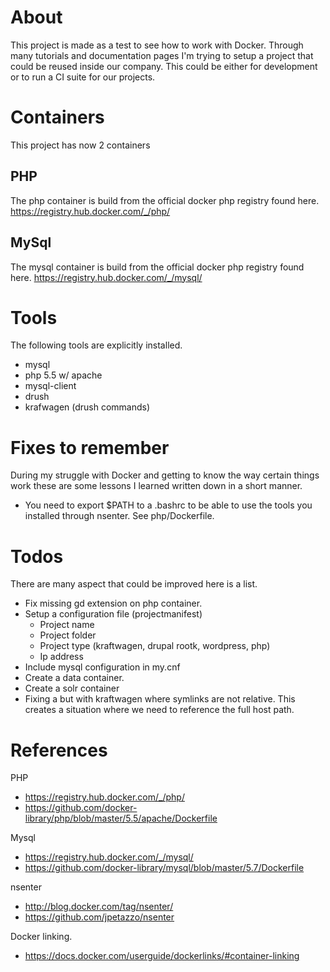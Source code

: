 # About
This project is made as a test to see how to work with Docker. Through many tutorials and documentation pages I'm trying
to setup a project that could be reused inside our company. This could be either for development or to run a CI suite
for our projects.

# Containers
This project has now 2 containers

## PHP
The php container is build from the official docker php registry found here.
https://registry.hub.docker.com/_/php/

## MySql
The mysql container is build from the official docker php registry found here.
https://registry.hub.docker.com/_/mysql/

# Tools
The following tools are explicitly installed.

- mysql
- php 5.5 w/ apache
- mysql-client
- drush
- krafwagen (drush commands)

# Fixes to remember
During my struggle with Docker and getting to know the way certain things work these are some lessons I learned written
down in a short manner.

- You need to export $PATH to a .bashrc to be able to use the tools you installed through nsenter. See php/Dockerfile.

# Todos
There are many aspect that could be improved here is a list.

- Fix missing gd extension on php container.
- Setup a configuration file (projectmanifest)
  - Project name
  - Project folder
  - Project type (kraftwagen, drupal rootk, wordpress, php)
  - Ip address
- Include mysql configuration in my.cnf
- Create a data container.
- Create a solr container
- Fixing a but with kraftwagen where symlinks are not relative. This creates a situation where we need to reference the
  full host path.

# References

PHP
- https://registry.hub.docker.com/_/php/
- https://github.com/docker-library/php/blob/master/5.5/apache/Dockerfile

Mysql
- https://registry.hub.docker.com/_/mysql/
- https://github.com/docker-library/mysql/blob/master/5.7/Dockerfile

nsenter
- http://blog.docker.com/tag/nsenter/
- https://github.com/jpetazzo/nsenter

Docker linking.
- https://docs.docker.com/userguide/dockerlinks/#container-linking
